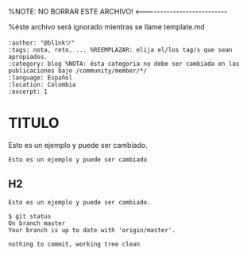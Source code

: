 








%NOTE: NO BORRAR ESTE ARCHIVO! <--------------------------

%éste archivo será ignorado mientras se llame template.md

```{post} 2023-10-23
:author: "@bl1nkツ"
:tags: nota, reto, ... %REEMPLAZAR: elija el/los tag/s que sean apropiados.
:category: blog %NOTA: ésta categoria no debe ser cambiada en las publicaciones bajo /community/member/*/
:language: Español
:location: Colombia 
:excerpt: 1
```
# TITULO

Esto es un ejemplo y puede ser cambiado.

`Esto es un ejemplo y puede ser cambiado`

## H2

```console
Esto es un ejemplo y puede ser cambiado.

$ git status 
On branch master
Your branch is up to date with 'origin/master'.

nothing to commit, working tree clean
```
